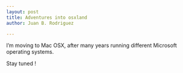 ```yaml
---
layout: post
title: Adventures into osxland
author: Juan B. Rodriguez

---
```


I’m moving to Mac OSX, after many years running different Microsoft operating systems.

Stay tuned !